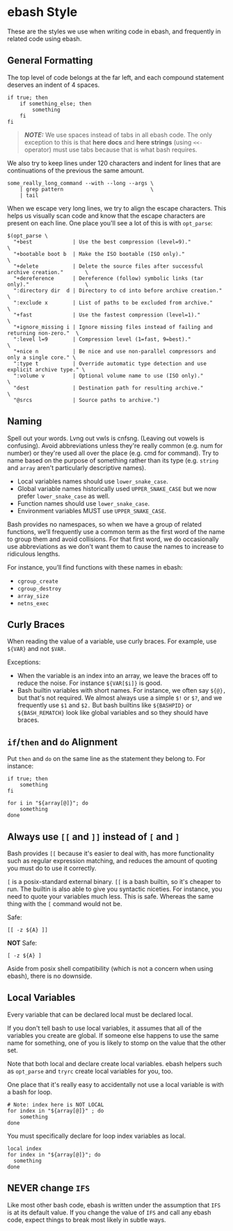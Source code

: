 # ebash Style

These are the styles we use when writing code in ebash, and frequently in related code using ebash.

## General Formatting

The top level of code belongs at the far left, and each compound statement deserves an indent of 4 spaces.

```shell
if true; then
    if something_else; then
        something
    fi
fi
```

> **_NOTE:_** We use spaces instead of tabs in all ebash code. The only exception to this is that **here docs** and **here strings**
(using `<<-` operator) must use tabs because that is what bash requires.

We also try to keep lines under 120 characters and indent for lines that are continuations of the previous the same amount.

```shell
some_really_long_command --with --long --args \
    | grep pattern                            \
    | tail
```

When we escape very long lines, we try to align the escape characters. This helps us visually scan code and know that the
escape characters are present on each line. One place you'll see a lot of this is with `opt_parse`:

```shell
$(opt_parse \
  "+best             | Use the best compression (level=9)."                              \
  "+bootable boot b  | Make the ISO bootable (ISO only)."                                \
  "+delete           | Delete the source files after successful archive creation."       \
  "+dereference      | Dereference (follow) symbolic links (tar only)."                  \
  ":directory dir  d | Directory to cd into before archive creation."                    \
  ":exclude x        | List of paths to be excluded from archive."                       \
  "+fast             | Use the fastest compression (level=1)."                           \
  "+ignore_missing i | Ignore missing files instead of failing and returning non-zero."  \
  ":level l=9        | Compression level (1=fast, 9=best)."                              \
  "+nice n           | Be nice and use non-parallel compressors and only a single core." \
  ":type t           | Override automatic type detection and use explicit archive type." \
  ":volume v         | Optional volume name to use (ISO only)."                          \
  "dest              | Destination path for resulting archive."                          \
  "@srcs             | Source paths to archive.")
```

## Naming

Spell out your words. Lvng out vwls is cnfsng. (Leaving out vowels is confusing). Avoid abbreviations unless they're
really common (e.g. num for number) or they're used all over the place (e.g. cmd for command). Try to name based on the
purpose of something rather than its type (e.g. `string` and `array` aren't particularly descriptive names).

* Local variables names should use `lower_snake_case`.
* Global variable names historically used `UPPER_SNAKE_CASE` but we now prefer `lower_snake_case` as well.
* Function names should use `lower_snake_case`.
* Environment variables MUST use `UPPER_SNAKE_CASE`.

Bash provides no namespaces, so when we have a group of related functions, we’ll frequently use a common term as the
first word of the name to group them and avoid collisions. For that first word, we do occasionally use abbreviations as
we don't want them to cause the names to increase to ridiculous lengths.

For instance, you’ll find functions with these names in ebash:

- `cgroup_create`
- `cgroup_destroy`
- `array_size`
- `netns_exec`

## Curly Braces

When reading the value of a variable, use curly braces. For example, use `${VAR}` and not `$VAR.`

Exceptions:

* When the variable is an index into an array, we leave the braces off to reduce the noise. For instance `${VAR[$i]}`
  is good.
* Bash builtin variables with short names. For instance, we often say `${@},` but that's not required. We almost
  always use a simple `$!` or `$?`, and we frequently use `$1` and `$2.` But bash builtins like `${BASHPID}` or
  `${BASH_REMATCH}` look like global variables and so they should have braces.

## `if`/`then` and `do` Alignment

Put `then` and `do` on the same line as the statement they belong to.  For instance:

```shell
if true; then
    something
fi

for i in "${array[@]}"; do
    something
done
```

## Always use `[[` and `]]` instead of `[` and `]`

Bash provides `[[` because it's easier to deal with, has more functionality such as regular expression matching, and
reduces the amount of quoting you must do to use it correctly.

`[` is a posix-standard external binary. `[[` is a bash builtin, so it's cheaper to run. The builtin is also able to
give you syntactic niceties. For instance, you need to quote your variables much less. This is safe. Whereas the same
thing with the `[` command would not be.

Safe:

```shell
[[ -z ${A} ]]
```

**NOT** Safe:

```shell
[ -z ${A} ]
```

Aside from posix shell compatibility (which is not a concern when using ebash), there is no downside.

## Local Variables

Every variable that can be declared local must be declared local.

If you don't tell bash to use local variables, it assumes that all of the variables you create are global. If someone
else happens to use the same name for something, one of you is likely to stomp on the value that the other set.

Note that both local and declare create local variables. ebash helpers such as `opt_parse` and `tryrc` create local
variables for you, too.

One place that it's really easy to accidentally not use a local variable is with a bash for loop.

```shell
# Note: index here is NOT LOCAL
for index in "${array[@]}" ; do
    something
done
```

You must specifically declare for loop index variables as local.

```shell
local index
for index in "${array[@]}"; do
  something
done
```

## NEVER change `IFS`

Like most other bash code, ebash is written under the assumption that `IFS` is at its default value. If you change the
value of `IFS` and call any ebash code, expect things to break most likely in subtle ways.
